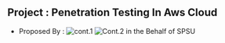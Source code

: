 ## Project : Penetration Testing In Aws Cloud
- Proposed By : ![cont.1](https://img.shields.io/badge/Contributor-Sumit%20Oneness-orange?style=plastic&logo=appveyor)  ![Cont.2](https://img.shields.io/badge/Contributor-Vaishali%20Bundella-brightgreen?style=plastic&logo=appveyor) in the Behalf of SPSU

